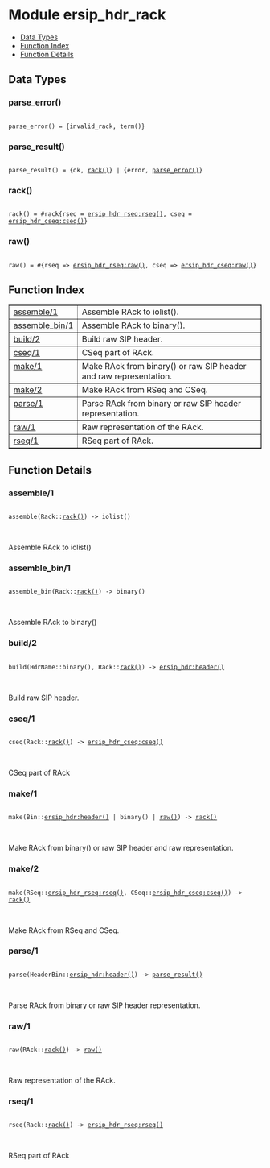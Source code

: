 

# Module ersip_hdr_rack #
* [Data Types](#types)
* [Function Index](#index)
* [Function Details](#functions)

<a name="types"></a>

## Data Types ##




### <a name="type-parse_error">parse_error()</a> ###


<pre><code>
parse_error() = {invalid_rack, term()}
</code></pre>




### <a name="type-parse_result">parse_result()</a> ###


<pre><code>
parse_result() = {ok, <a href="#type-rack">rack()</a>} | {error, <a href="#type-parse_error">parse_error()</a>}
</code></pre>




### <a name="type-rack">rack()</a> ###


<pre><code>
rack() = #rack{rseq = <a href="ersip_hdr_rseq.md#type-rseq">ersip_hdr_rseq:rseq()</a>, cseq = <a href="ersip_hdr_cseq.md#type-cseq">ersip_hdr_cseq:cseq()</a>}
</code></pre>




### <a name="type-raw">raw()</a> ###


<pre><code>
raw() = #{rseq =&gt; <a href="ersip_hdr_rseq.md#type-raw">ersip_hdr_rseq:raw()</a>, cseq =&gt; <a href="ersip_hdr_cseq.md#type-raw">ersip_hdr_cseq:raw()</a>}
</code></pre>

<a name="index"></a>

## Function Index ##


<table width="100%" border="1" cellspacing="0" cellpadding="2" summary="function index"><tr><td valign="top"><a href="#assemble-1">assemble/1</a></td><td>Assemble RAck to iolist().</td></tr><tr><td valign="top"><a href="#assemble_bin-1">assemble_bin/1</a></td><td>Assemble RAck to binary().</td></tr><tr><td valign="top"><a href="#build-2">build/2</a></td><td>Build raw SIP header.</td></tr><tr><td valign="top"><a href="#cseq-1">cseq/1</a></td><td>CSeq part of RAck.</td></tr><tr><td valign="top"><a href="#make-1">make/1</a></td><td>Make RAck from binary() or raw SIP header and raw
representation.</td></tr><tr><td valign="top"><a href="#make-2">make/2</a></td><td>Make RAck from RSeq and CSeq.</td></tr><tr><td valign="top"><a href="#parse-1">parse/1</a></td><td>Parse RAck from binary or raw SIP header representation.</td></tr><tr><td valign="top"><a href="#raw-1">raw/1</a></td><td>Raw representation of the RAck.</td></tr><tr><td valign="top"><a href="#rseq-1">rseq/1</a></td><td>RSeq part of RAck.</td></tr></table>


<a name="functions"></a>

## Function Details ##

<a name="assemble-1"></a>

### assemble/1 ###

<pre><code>
assemble(Rack::<a href="#type-rack">rack()</a>) -&gt; iolist()
</code></pre>
<br />

Assemble RAck to iolist()

<a name="assemble_bin-1"></a>

### assemble_bin/1 ###

<pre><code>
assemble_bin(Rack::<a href="#type-rack">rack()</a>) -&gt; binary()
</code></pre>
<br />

Assemble RAck to binary()

<a name="build-2"></a>

### build/2 ###

<pre><code>
build(HdrName::binary(), Rack::<a href="#type-rack">rack()</a>) -&gt; <a href="ersip_hdr.md#type-header">ersip_hdr:header()</a>
</code></pre>
<br />

Build raw SIP header.

<a name="cseq-1"></a>

### cseq/1 ###

<pre><code>
cseq(Rack::<a href="#type-rack">rack()</a>) -&gt; <a href="ersip_hdr_cseq.md#type-cseq">ersip_hdr_cseq:cseq()</a>
</code></pre>
<br />

CSeq part of RAck

<a name="make-1"></a>

### make/1 ###

<pre><code>
make(Bin::<a href="ersip_hdr.md#type-header">ersip_hdr:header()</a> | binary() | <a href="#type-raw">raw()</a>) -&gt; <a href="#type-rack">rack()</a>
</code></pre>
<br />

Make RAck from binary() or raw SIP header and raw
representation.

<a name="make-2"></a>

### make/2 ###

<pre><code>
make(RSeq::<a href="ersip_hdr_rseq.md#type-rseq">ersip_hdr_rseq:rseq()</a>, CSeq::<a href="ersip_hdr_cseq.md#type-cseq">ersip_hdr_cseq:cseq()</a>) -&gt; <a href="#type-rack">rack()</a>
</code></pre>
<br />

Make RAck from RSeq and CSeq.

<a name="parse-1"></a>

### parse/1 ###

<pre><code>
parse(HeaderBin::<a href="ersip_hdr.md#type-header">ersip_hdr:header()</a>) -&gt; <a href="#type-parse_result">parse_result()</a>
</code></pre>
<br />

Parse RAck from binary or raw SIP header representation.

<a name="raw-1"></a>

### raw/1 ###

<pre><code>
raw(RAck::<a href="#type-rack">rack()</a>) -&gt; <a href="#type-raw">raw()</a>
</code></pre>
<br />

Raw representation of the RAck.

<a name="rseq-1"></a>

### rseq/1 ###

<pre><code>
rseq(Rack::<a href="#type-rack">rack()</a>) -&gt; <a href="ersip_hdr_rseq.md#type-rseq">ersip_hdr_rseq:rseq()</a>
</code></pre>
<br />

RSeq part of RAck

